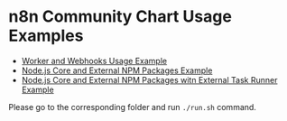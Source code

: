 # n8n Community Chart Usage Examples

- [Worker and Webhooks Usage Example](workers-and-webhooks-example/README.md)
- [Node.js Core and External NPM Packages Example](internal-and-external-npm-packages-example/README.md)
- [Node.js Core and External NPM Packages witn External Task Runner Example](internal-and-external-npm-packages-with-external-runner-example/README.md)

Please go to the corresponding folder and run `./run.sh` command.

